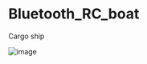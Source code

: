 # Bluetooth_RC_boat
Cargo ship

![image](https://user-images.githubusercontent.com/47591345/61474247-31c19d80-a9c3-11e9-80f5-179e19a29ea5.png)
